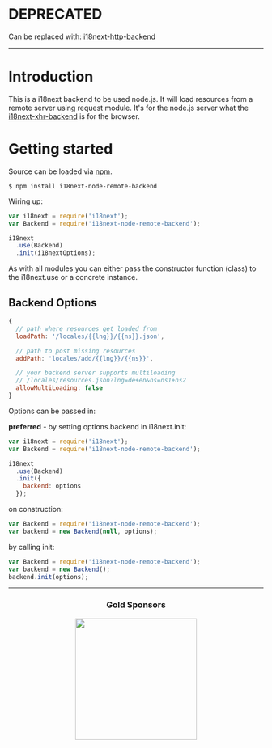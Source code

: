 # DEPRECATED

Can be replaced with: [i18next-http-backend](https://github.com/i18next/i18next-http-backend)

---

# Introduction

This is a i18next backend to be used node.js. It will load resources from a remote server using request module. It's for the node.js server what the [i18next-xhr-backend](https://github.com/i18next/i18next-xhr-backend) is for the browser.

# Getting started

Source can be loaded via [npm](https://www.npmjs.com/package/i18next-node-remote-backend).

```
$ npm install i18next-node-remote-backend
```

Wiring up:

```js
var i18next = require('i18next');
var Backend = require('i18next-node-remote-backend');

i18next
  .use(Backend)
  .init(i18nextOptions);
```

As with all modules you can either pass the constructor function (class) to the i18next.use or a concrete instance.

## Backend Options

```js
{
  // path where resources get loaded from
  loadPath: '/locales/{{lng}}/{{ns}}.json',

  // path to post missing resources
  addPath: 'locales/add/{{lng}}/{{ns}}',

  // your backend server supports multiloading
  // /locales/resources.json?lng=de+en&ns=ns1+ns2
  allowMultiLoading: false
}
```

Options can be passed in:

**preferred** - by setting options.backend in i18next.init:

```js
var i18next = require('i18next');
var Backend = require('i18next-node-remote-backend');

i18next
  .use(Backend)
  .init({
    backend: options
  });
```

on construction:

```js
var Backend = require('i18next-node-remote-backend');
var backend = new Backend(null, options);
```

by calling init:

```js
var Backend = require('i18next-node-remote-backend');
var backend = new Backend();
backend.init(options);
```

--------------

<h3 align="center">Gold Sponsors</h3>

<p align="center">
  <a href="https://locize.com/" target="_blank">
    <img src="https://raw.githubusercontent.com/i18next/i18next/master/assets/locize_sponsor_240.gif" width="240px">
  </a>
</p>
